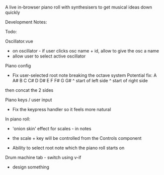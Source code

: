 A live in-browser piano roll with synthesisers to get musical ideas down quickly

Development Notes:


Todo:

Oscillator.vue
- on oscillator - if user clicks osc name + id, allow to give the osc a name
- allow user to select active oscillator

Piano config
- Fix user-selected root note breaking the octave system
Potential fix: 
A A# B C C# D D# E F F# G G#
       ^ start of left side
^ start of right side

then concat the 2 sides

Piano keys / user input
- Fix the keypress handler so it feels more natural

In piano roll:
- 'onion skin' effect for scales - in notes
- the scale + key will be controlled from the Controls component

- Ability to select root note which the piano roll starts on


Drum machine tab - switch using v-if



- design something